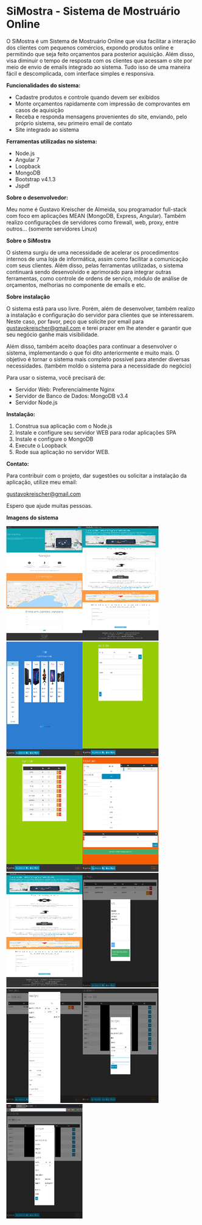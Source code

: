 # SiMostra - Sistema de Mostruário Online
O SiMostra é um Sistema de Mostruário Online que visa facilitar a interação dos clientes com pequenos comércios, expondo produtos online e permitindo
que seja feito orçamentos para posterior aquisição. Além disso, visa diminuir o tempo de resposta com os clientes que acessam o site por meio de envio de emails
integrado ao sistema. Tudo isso de uma maneira fácil e descomplicada, com interface simples e responsiva.

<b>Funcionalidades do sistema:</b>

<ul>
	<li>Cadastre produtos e controle quando devem ser exibidos</li>
	<li>Monte orçamentos rapidamente com impressão de comprovantes em casos de aquisição</li>
	<li>Receba e responda mensagens provenientes do site, enviando, pelo próprio sistema, seu primeiro email de contato</li>
	<li>Site integrado ao sistema</li>
</ul>

<b>Ferramentas utilizadas no sistema:</b>

<ul>
	<li>Node.js</li>
	<li>Angular 7</li>
	<li>Loopback</li>
	<li>MongoDB</li>
	<li>Bootstrap v4.1.3</li>
	<li>Jspdf</li>
</ul>

<b>Sobre o desenvolvedor:</b>

Meu nome é Gustavo Kreischer de Almeida, sou programador full-stack com foco em aplicações MEAN (MongoDB, Express, Angular). Também realizo configurações de servidores
como firewall, web, proxy, entre outros... (somente servidores Linux)

<b>Sobre o SiMostra</b>

O sistema surgiu de uma necessidade de acelerar os procedimentos internos de uma loja de informática, assim como facilitar a comunicação com seus clientes. Além disso,
pelas ferramentas utilizadas, o sistema continuará sendo desenvolvido e aprimorado para integrar outras ferramentas, como controle de ordens de serviço, módulo de análise
de orçamentos, melhorias no componente de emails e etc.

<b>Sobre instalação</b>

O sistema está para uso livre. Porém, além de desenvolver, também realizo a instalação e configuração do servidor para clientes que se interessarem. Neste caso, por favor,
peço que solicite por email para <a href="mailto:gustavokreischer@gmail.com">gustavokreischer@gmail.com</a> e terei prazer em lhe atender e garantir que seu negócio ganhe mais visibilidade.

Além disso, também aceito doações para continuar a desenvolver o sistema, implementando o que foi dito anteriormente e muito mais. O objetivo é tornar o sistema
mais completo possível para atender diversas necessidades. (também moldo o sistema para a necessidade do negócio)

Para usar o sistema, você precisará de:

<ul>
	<li>Servidor Web: Preferencialmente Nginx</li>
	<li>Servidor de Banco de Dados: MongoDB v3.4</li>
	<li>Servidor Node.js</li>
</ul>

<b>Instalação:</b>

<ol>
	<li>Construa sua aplicação com o Node.js</li>
	<li>Instale e configure seu servidor WEB para rodar aplicações SPA</li>
	<li>Instale e configure o MongoDB</li>
	<li>Execute o Loopback</li>
	<li>Rode sua aplicação no servidor WEB.</li>
</ol>

<b>Contato:</b>

Para contribuir com o projeto, dar sugestões ou solicitar a instalação da aplicação, utilize meu email:

<a href="mailto:gustavokreischer@gmail.com">gustavokreischer@gmail.com</a>

Espero que ajude muitas pessoas.

<b>Imagens do sistema</b>

<img src="https://github.com/Gkreischer/SiMostra/blob/master/imagens_github/paginaInicial.png?raw=true" width="200" height="300"><img src="https://github.com/Gkreischer/SiMostra/blob/master/imagens_github/paginaInicialMobile.png?raw=true" width="200" height="300"><img src="https://github.com/Gkreischer/SiMostra/blob/master/imagens_github/catalogo.png?raw=true" width="200" height="300"><img src="https://github.com/Gkreischer/SiMostra/blob/master/imagens_github/cadastroProdutos.png?raw=true" width="200" height="300"><img src="https://github.com/Gkreischer/SiMostra/blob/master/imagens_github/listagemProdutos.png?raw=true" width="200" height="300"><img src="https://github.com/Gkreischer/SiMostra/blob/master/imagens_github/montagemOrcamentos.png?raw=true" width="200" height="300"><img src="https://github.com/Gkreischer/SiMostra/blob/master/imagens_github/paginaInicialMobile.png?raw=true" width="200" height="300"><img src="https://github.com/Gkreischer/SiMostra/blob/master/imagens_github/controleContato.png?raw=true" width="200" height="300"><img src="https://github.com/Gkreischer/SiMostra/blob/master/imagens_github/controleOrcamentosInicial.png?raw=true" width="200" height="300"><img src="https://github.com/Gkreischer/SiMostra/blob/master/imagens_github/controleOrcamentosEmAndamento.png?raw=true" width="200" height="300"><img src="https://github.com/Gkreischer/SiMostra/blob/master/imagens_github/controleOrcamentosFinalizado.png?raw=true" width="200" height="300">






